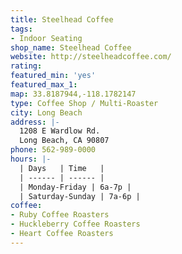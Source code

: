 ```yaml
---
title: Steelhead Coffee
tags:
- Indoor Seating
shop_name: Steelhead Coffee
website: http://steelheadcoffee.com/
rating: 
featured_min: 'yes'
featured_max_1: 
map: 33.8187944,-118.1782147
type: Coffee Shop / Multi-Roaster
city: Long Beach
address: |-
  1208 E Wardlow Rd.
  Long Beach, CA 90807
phone: 562-989-0000
hours: |-
  | Days   | Time   |
  | ------ | ------ |
  | Monday-Friday | 6a-7p |
  | Saturday-Sunday | 7a-6p |
coffee:
- Ruby Coffee Roasters
- Huckleberry Coffee Roasters
- Heart Coffee Roasters
---
```


